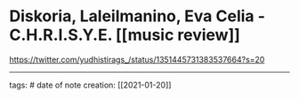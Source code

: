 # Diskoria, Laleilmanino, Eva Celia - C.H.R.I.S.Y.E. [[music review]] 
https://twitter.com/yudhistirags_/status/1351445731383537664?s=20

___
tags: #
date of note creation: [[2021-01-20]]

